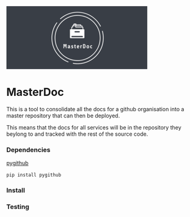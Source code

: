 ![logo](https://github.com/gruunday/MasterDoc/blob/master/docs/MasterDoc/images/MasterDocBannerSmall.png?raw=true)

# MasterDoc

This is a tool to consolidate all the docs for a github organisation into a master repository that can then be deployed.

This means that the docs for all services will be in the repository they beylong to and tracked with the rest of the source code.


### Dependencies

[pygithub](https://pygithub.readthedocs.io/en/latest/index.html)


```
pip install pygithub
```

### Install

### Testing 
